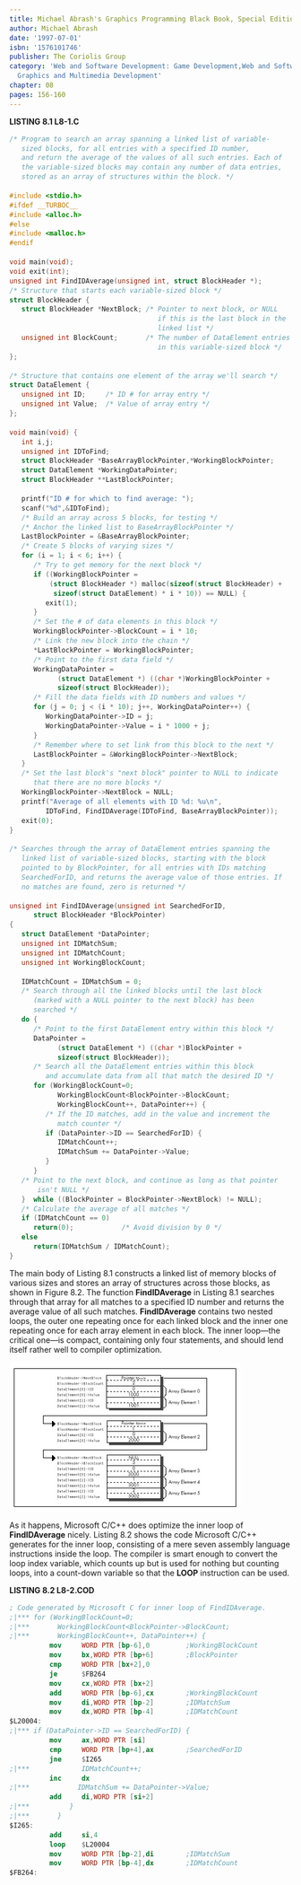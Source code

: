 ```yaml
---
title: Michael Abrash's Graphics Programming Black Book, Special Edition
author: Michael Abrash
date: '1997-07-01'
isbn: '1576101746'
publisher: The Coriolis Group
category: 'Web and Software Development: Game Development,Web and Software Development:
  Graphics and Multimedia Development'
chapter: 08
pages: 156-160
---
```


**LISTING 8.1 L8-1.C**

```c
/* Program to search an array spanning a linked list of variable-
   sized blocks, for all entries with a specified ID number,
   and return the average of the values of all such entries. Each of
   the variable-sized blocks may contain any number of data entries,
   stored as an array of structures within the block. */

#include <stdio.h>
#ifdef __TURBOC__
#include <alloc.h>
#else
#include <malloc.h>
#endif

void main(void);
void exit(int);
unsigned int FindIDAverage(unsigned int, struct BlockHeader *);
/* Structure that starts each variable-sized block */
struct BlockHeader {
   struct BlockHeader *NextBlock; /* Pointer to next block, or NULL
                                     if this is the last block in the
                                     linked list */
   unsigned int BlockCount;       /* The number of DataElement entries
                                     in this variable-sized block */
};

/* Structure that contains one element of the array we'll search */
struct DataElement {
   unsigned int ID;     /* ID # for array entry */
   unsigned int Value;  /* Value of array entry */
};

void main(void) {
   int i,j;
   unsigned int IDToFind;
   struct BlockHeader *BaseArrayBlockPointer,*WorkingBlockPointer;
   struct DataElement *WorkingDataPointer;
   struct BlockHeader **LastBlockPointer;

   printf("ID # for which to find average: ");
   scanf("%d",&IDToFind);
   /* Build an array across 5 blocks, for testing */
   /* Anchor the linked list to BaseArrayBlockPointer */
   LastBlockPointer = &BaseArrayBlockPointer;
   /* Create 5 blocks of varying sizes */
   for (i = 1; i < 6; i++) {
      /* Try to get memory for the next block */
      if ((WorkingBlockPointer =
          (struct BlockHeader *) malloc(sizeof(struct BlockHeader) +
           sizeof(struct DataElement) * i * 10)) == NULL) {
         exit(1);
      }
      /* Set the # of data elements in this block */
      WorkingBlockPointer->BlockCount = i * 10;
      /* Link the new block into the chain */
      *LastBlockPointer = WorkingBlockPointer;
      /* Point to the first data field */
      WorkingDataPointer =
            (struct DataElement *) ((char *)WorkingBlockPointer +
            sizeof(struct BlockHeader));
      /* Fill the data fields with ID numbers and values */
      for (j = 0; j < (i * 10); j++, WorkingDataPointer++) {
         WorkingDataPointer->ID = j;
         WorkingDataPointer->Value = i * 1000 + j;
      }
      /* Remember where to set link from this block to the next */
      LastBlockPointer = &WorkingBlockPointer->NextBlock;
   }
   /* Set the last block's "next block" pointer to NULL to indicate
      that there are no more blocks */
   WorkingBlockPointer->NextBlock = NULL;
   printf("Average of all elements with ID %d: %u\n",
         IDToFind, FindIDAverage(IDToFind, BaseArrayBlockPointer));
   exit(0);
}

/* Searches through the array of DataElement entries spanning the
   linked list of variable-sized blocks, starting with the block
   pointed to by BlockPointer, for all entries with IDs matching
   SearchedForID, and returns the average value of those entries. If
   no matches are found, zero is returned */

unsigned int FindIDAverage(unsigned int SearchedForID,
      struct BlockHeader *BlockPointer)
{
   struct DataElement *DataPointer;
   unsigned int IDMatchSum;
   unsigned int IDMatchCount;
   unsigned int WorkingBlockCount;

   IDMatchCount = IDMatchSum = 0;
   /* Search through all the linked blocks until the last block
      (marked with a NULL pointer to the next block) has been
      searched */
   do {
      /* Point to the first DataElement entry within this block */
      DataPointer =
            (struct DataElement *) ((char *)BlockPointer +
            sizeof(struct BlockHeader));
      /* Search all the DataElement entries within this block
         and accumulate data from all that match the desired ID */
      for (WorkingBlockCount=0;
            WorkingBlockCount<BlockPointer->BlockCount;
            WorkingBlockCount++, DataPointer++) {
         /* If the ID matches, add in the value and increment the
            match counter */
         if (DataPointer->ID == SearchedForID) {
            IDMatchCount++;
            IDMatchSum += DataPointer->Value;
         }
      }
   /* Point to the next block, and continue as long as that pointer
       isn't NULL */
   }  while ((BlockPointer = BlockPointer->NextBlock) != NULL);
   /* Calculate the average of all matches */
   if (IDMatchCount == 0)
      return(0);            /* Avoid division by 0 */
   else
      return(IDMatchSum / IDMatchCount);
}
```

The main body of Listing 8.1 constructs a linked list of memory blocks
of various sizes and stores an array of structures across those blocks,
as shown in Figure 8.2. The function **FindIDAverage** in Listing 8.1
searches through that array for all matches to a specified ID number and
returns the average value of all such matches. **FindIDAverage**
contains two nested loops, the outer one repeating once for each linked
block and the inner one repeating once for each array element in each
block. The inner loop—the critical one—is compact, containing only four
statements, and should lend itself rather well to compiler optimization.

![**Figure 8.2**  *Linked array storage format (version 1).*](images/08-02.jpg)

As it happens, Microsoft C/C++ does optimize the inner loop of
**FindIDAverage** nicely. Listing 8.2 shows the code Microsoft C/C++
generates for the inner loop, consisting of a mere seven assembly
language instructions inside the loop. The compiler is smart enough to
convert the loop index variable, which counts up but is used for nothing
but counting loops, into a count-down variable so that the **LOOP**
instruction can be used.

**LISTING 8.2 L8-2.COD**

```nasm
; Code generated by Microsoft C for inner loop of FindIDAverage.
;|*** for (WorkingBlockCount=0;
;|***       WorkingBlockCount<BlockPointer->BlockCount;
;|***       WorkingBlockCount++, DataPointer++) {
          mov     WORD PTR [bp-6],0         ;WorkingBlockCount
          mov     bx,WORD PTR [bp+6]        ;BlockPointer
          cmp     WORD PTR [bx+2],0
          je      $FB264
          mov     cx,WORD PTR [bx+2]
          add     WORD PTR [bp-6],cx        ;WorkingBlockCount
          mov     di,WORD PTR [bp-2]        ;IDMatchSum
          mov     dx,WORD PTR [bp-4]        ;IDMatchCount
$L20004:
;|*** if (DataPointer->ID == SearchedForID) {
          mov     ax,WORD PTR [si]
          cmp     WORD PTR [bp+4],ax        ;SearchedForID
          jne     $I265
;|***             IDMatchCount++;
          inc     dx
;|***            IDMatchSum += DataPointer->Value;
          add     di,WORD PTR [si+2]
;|***          }
;|***       }
$I265:
          add     si,4
          loop    $L20004
          mov     WORD PTR [bp-2],di        ;IDMatchSum
          mov     WORD PTR [bp-4],dx        ;IDMatchCount
$FB264:
```
